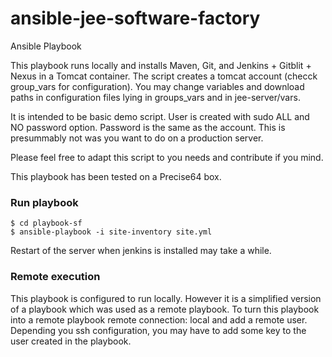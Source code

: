 ansible-jee-software-factory
============================

Ansible Playbook 

This playbook runs locally and installs Maven, Git, and Jenkins + Gitblit + Nexus in a Tomcat container. 
The script creates a tomcat account (checck group_vars for configuration).
You may change variables and download paths in configuration files lying in groups_vars and in jee-server/vars.

It is intended to be basic demo script.
User is created with sudo ALL and NO password option. Password is the same as the account.
This is presummably not was you want to do on a production server.

Please feel free to adapt this script to you needs and contribute if you mind.

This playbook has been tested on a Precise64 box.


### Run playbook

<pre><code>$ cd playbook-sf
$ ansible-playbook -i site-inventory site.yml </code></pre>

Restart of the server when jenkins is installed may take a while.

### Remote execution

This playbook is configured to run locally. However it is a simplified version of a playbook which was used as a remote playbook. 
To turn this playbook into a remote playbook remote connection: local and add a remote user. 
Depending you ssh configuration, you may have to add some key to the user created in the playbook.


<pre><code- name: ssh config for tomcat
  authorized_key: user={{ service_name }} key="{{ lookup('file', '/home/vagrant/.ssh/id_rsa.pub') }}"</code></pre>
